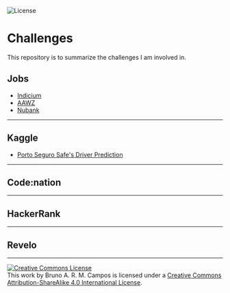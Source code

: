 ![License](https://img.shields.io/badge/Code%20License-MIT-blue.svg)
# Challenges
This repository is to summarize the challenges I am involved in.

## Jobs
- [Indicium](https://github.com/brunocampos01/challenge_indicium)
- [AAWZ](https://github.com/brunocampos01/challenge_aawz)
- [Nubank]()

---
## Kaggle
- [Porto Seguro Safe's Driver Prediction](https://github.com/brunocampos01/porto-seguro-safe-driver-prediction)

---
## Code:nation

---
## HackerRank

---
## Revelo


---
<a rel="license" href="http://creativecommons.org/licenses/by-sa/4.0/"><img alt="Creative Commons License" style="border-width:0" src="https://i.creativecommons.org/l/by-sa/4.0/88x31.png" /></a><br />This work by <span xmlns:cc="http://creativecommons.org/ns#" property="cc:attributionName">Bruno A. R. M. Campos</span> is licensed under a <a rel="license" href="http://creativecommons.org/licenses/by-sa/4.0/">Creative Commons Attribution-ShareAlike 4.0 International License</a>.
